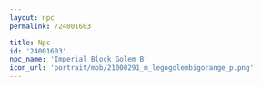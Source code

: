 ```yaml
---
layout: npc
permalink: /24001603

title: Npc
id: '24001603'
npc_name: 'Imperial Block Golem B'
icon_url: 'portrait/mob/21000291_m_legogolembigorange_p.png'
---
```

